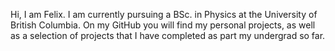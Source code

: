 Hi, I am Felix. I am currently pursuing a BSc. in Physics at the University of British Columbia. On my GitHub you will find my personal projects, as well as a selection of projects that I have completed as part my undergrad so far.
